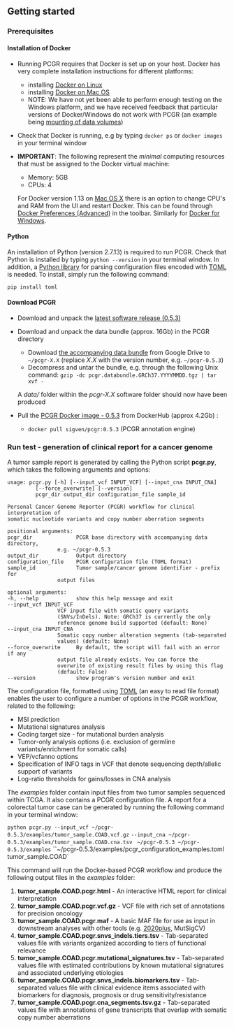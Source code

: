 ## Getting started

### Prerequisites

#### Installation of Docker

  * Running PCGR requires that Docker is set up on your host. Docker has very complete installation instructions for different platforms:

    - installing [Docker on Linux](https://docs.docker.com/engine/installation/linux/)
    - installing [Docker on Mac OS](https://docs.docker.com/engine/installation/mac/)
    - NOTE: We have not yet been able to perform enough testing on the Windows platform, and we have received feedback that particular versions of Docker/Windows do not work with PCGR (an example being [mounting of data volumes](https://github.com/docker/toolbox/issues/607))


  * Check that Docker is running, e.g by typing `docker ps` or `docker images` in your terminal window

  * __IMPORTANT__: The following represent the _minimal_ computing resources that must be assigned to the Docker virtual machine:
     * Memory: 5GB
     * CPUs: 4

     For Docker version 1.13 on [Mac OS X](https://docs.docker.com/docker-for-mac/#advanced) there is an option to change CPU's and RAM from the UI and restart Docker. This can be found through [Docker Preferences (Advanced)](https://docs.docker.com/docker-for-windows/#advanced) in the toolbar. Similarly for [Docker for Windows](https://docs.docker.com/docker-for-windows/#advanced).

#### Python

An installation of Python (version 2.7.13) is required to run PCGR. Check that Python is installed by typing `python --version` in your terminal window. In addition, a [Python library](https://github.com/uiri/toml) for parsing configuration files encoded with [TOML](https://github.com/toml-lang/toml) is needed. To install, simply run the following command:

   	pip install toml

#### Download PCGR

* Download and unpack the [latest software release (0.5.3)](https://github.com/sigven/pcgr/releases/latest)

* Download and unpack the data bundle (approx. 16Gb) in the PCGR directory
    * Download [the accompanying data bundle](https://drive.google.com/file/d/1NSeMWpLVMBcCEDYpOLsuWSnKfZEaamip/) from Google Drive to `~/pcgr-X.X` (replace _X.X_ with the version number, e.g. `~/pcgr-0.5.3`)
    * Decompress and untar the bundle, e.g. through the following Unix command: `gzip -dc pcgr.databundle.GRCh37.YYYYMMDD.tgz | tar xvf -`

    A _data/_ folder within the _pcgr-X.X_ software folder should now have been produced

* Pull the [PCGR Docker image - 0.5.3](https://hub.docker.com/r/sigven/pcgr/) from DockerHub (approx 4.2Gb) :
    * `docker pull sigven/pcgr:0.5.3` (PCGR annotation engine)


### Run test - generation of clinical report for a cancer genome

A tumor sample report is generated by calling the Python script __pcgr.py__, which takes the following arguments and options:

	usage: pcgr.py [-h] [--input_vcf INPUT_VCF] [--input_cna INPUT_CNA]
			 [--force_overwrite] [--version]
			 pcgr_dir output_dir configuration_file sample_id

	Personal Cancer Genome Reporter (PCGR) workflow for clinical interpretation of
	somatic nucleotide variants and copy number aberration segments

	positional arguments:
	pcgr_dir              PCGR base directory with accompanying data directory,
					e.g. ~/pcgr-0.5.3
	output_dir            Output directory
	configuration_file    PCGR configuration file (TOML format)
	sample_id             Tumor sample/cancer genome identifier - prefix for
					output files

	optional arguments:
	-h, --help            show this help message and exit
	--input_vcf INPUT_VCF
					VCF input file with somatic query variants
					(SNVs/InDels). Note: GRCh37 is currently the only
					reference genome build supported (default: None)
	--input_cna INPUT_CNA
					Somatic copy number alteration segments (tab-separated
					values) (default: None)
	--force_overwrite     By default, the script will fail with an error if any
					output file already exists. You can force the
					overwrite of existing result files by using this flag
					(default: False)
	--version             show program's version number and exit


The configuration file, formatted using [TOML](https://github.com/toml-lang/toml) (an easy to read file format) enables the user to configure a number of options in the PCGR workflow, related to the following:

* MSI prediction
* Mutational signatures analysis
* Coding target size - for mutational burden analysis
* Tumor-only analysis options (i.e. exclusion of germline variants/enrichment for somatic calls)
* VEP/vcfanno options
* Specification of INFO tags in VCF that denote sequencing depth/allelic support of variants
* Log-ratio thresholds for gains/losses in CNA analysis

The _examples_ folder contain input files from two tumor samples sequenced within TCGA. It also contains a PCGR configuration file. A report for a colorectal tumor case can be generated by running the following command in your terminal window:

`python pcgr.py --input_vcf ~/pcgr-0.5.3/examples/tumor_sample.COAD.vcf.gz`
`--input_cna ~/pcgr-0.5.3/examples/tumor_sample.COAD.cna.tsv`
` ~/pcgr-0.5.3 ~/pcgr-0.5.3/examples`
``~/pcgr-0.5.3/examples/pcgr_configuration_examples.toml tumor_sample.COAD`

This command will run the Docker-based PCGR workflow and produce the following output files in the _examples_ folder:

  1. __tumor_sample.COAD.pcgr.html__ - An interactive HTML report for clinical interpretation
  2. __tumor_sample.COAD.pcgr.vcf.gz__ - VCF file with rich set of annotations for precision oncology
  3.  __tumor_sample.COAD.pcgr.maf__ - A basic MAF file for use as input in downstream analyses with other tools (e.g. [2020plus](https://github.com/KarchinLab/2020plus), MutSigCV)
  4. __tumor_sample.COAD.pcgr.snvs_indels.tiers.tsv__ - Tab-separated values file with variants organized according to tiers of functional relevance
  5. __tumor_sample.COAD.pcgr.mutational_signatures.tsv__ - Tab-separated values file with estimated contributions by known mutational signatures and associated underlying etiologies
  6. __tumor_sample.COAD.pcgr.snvs_indels.biomarkers.tsv__ - Tab-separated values file with clinical evidence items associated with biomarkers for diagnosis, prognosis or drug sensitivity/resistance
  7. __tumor_sample.COAD.pcgr.cna_segments.tsv.gz__ - Tab-separated values file with annotations of gene transcripts that overlap with somatic copy number aberrations
